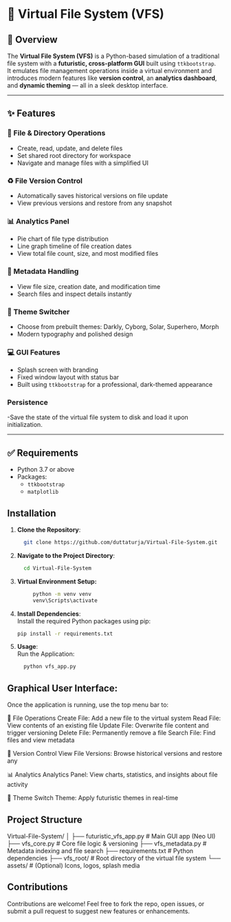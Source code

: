 # 🔮 Virtual File System (VFS)

## 🧾 Overview
The **Virtual File System (VFS)** is a Python-based simulation of a traditional file system with a **futuristic, cross-platform GUI** built using `ttkbootstrap`.  
It emulates file management operations inside a virtual environment and introduces modern features like **version control**, an **analytics dashboard**, and **dynamic theming** — all in a sleek desktop interface.

---

## ✨ Features

### 📁 File & Directory Operations
- Create, read, update, and delete files
- Set shared root directory for workspace
- Navigate and manage files with a simplified UI

### ♻️ File Version Control
- Automatically saves historical versions on file update
- View previous versions and restore from any snapshot

### 📊 Analytics Panel
- Pie chart of file type distribution
- Line graph timeline of file creation dates
- View total file count, size, and most modified files

### 📜 Metadata Handling
- View file size, creation date, and modification time
- Search files and inspect details instantly

### 🎨 Theme Switcher
- Choose from prebuilt themes: Darkly, Cyborg, Solar, Superhero, Morph
- Modern typography and polished design

### 💻 GUI Features
- Splash screen with branding
- Fixed window layout with status bar
- Built using `ttkbootstrap` for a professional, dark-themed appearance

### Persistence
-Save the state of the virtual file system to disk and load it upon initialization.

---

## ✅ Requirements

- Python 3.7 or above
- Packages:
  - `ttkbootstrap`
  - `matplotlib`

## Installation

1. **Clone the Repository**:

   ```bash
     git clone https://github.com/duttaturja/Virtual-File-System.git
   ```
2. **Navigate to the Project Directory**:

     ```bash
       cd Virtual-File-System
     ```
3. **Virtual Environment Setup:**
   
    ```bash  
         python -m venv venv
         venv\Scripts\activate
    ``` 
5. **Install Dependencies**:<br>
Install the required Python packages using pip:

     ```bash
     pip install -r requirements.txt
     ```
6. **Usage**: <br>
Run the Application:

     ```bash
       python vfs_app.py
     ```

## Graphical User Interface:
Once the application is running, use the top menu bar to:

📂 File Operations
Create File: Add a new file to the virtual system
Read File: View contents of an existing file
Update File: Overwrite file content and trigger versioning
Delete File: Permanently remove a file
Search File: Find files and view metadata

🔄 Version Control
View File Versions: Browse historical versions and restore any

📊 Analytics
Analytics Panel: View charts, statistics, and insights about file activity

🎨 Theme
Switch Theme: Apply futuristic themes in real-time

## Project Structure
Virtual-File-System/
│
├── futuristic_vfs_app.py   # Main GUI app (Neo UI)
├── vfs_core.py             # Core file logic & versioning
├── vfs_metadata.py         # Metadata indexing and file search
├── requirements.txt        # Python dependencies
├── vfs_root/               # Root directory of the virtual file system
└── assets/                 # (Optional) Icons, logos, splash media

## Contributions
Contributions are welcome!
Feel free to fork the repo, open issues, or submit a pull request to suggest new features or enhancements.

